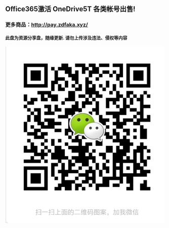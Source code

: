 ## Office365激活 OneDrive5T 各类帐号出售!
### 更多商品：http://pay.zdfaka.xyz/
#### 此盘为资源分享盘，随缘更新. 请勿上传涉及违法、侵权等内容
![image](https://github.com/qq1403575689/-/blob/f091095fd4a2718cef9305335a415ff90e6bb0bc/%E5%BE%AE%E4%BF%A1%E5%8F%B7.jpg)
